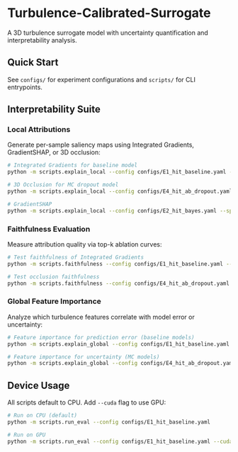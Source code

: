 # Turbulence-Calibrated-Surrogate

A 3D turbulence surrogate model with uncertainty quantification and interpretability analysis.

## Quick Start

See `configs/` for experiment configurations and `scripts/` for CLI entrypoints.

## Interpretability Suite

### Local Attributions
Generate per-sample saliency maps using Integrated Gradients, GradientSHAP, or 3D occlusion:

```bash
# Integrated Gradients for baseline model
python -m scripts.explain_local --config configs/E1_hit_baseline.yaml --split val --method ig --n 2

# 3D Occlusion for MC dropout model  
python -m scripts.explain_local --config configs/E4_hit_ab_dropout.yaml --split test --method occlusion --n 2

# GradientSHAP
python -m scripts.explain_local --config configs/E2_hit_bayes.yaml --split val --method gradshap --n 4
```

### Faithfulness Evaluation
Measure attribution quality via top-k ablation curves:

```bash
# Test faithfulness of Integrated Gradients
python -m scripts.faithfulness --config configs/E1_hit_baseline.yaml --split val --method ig --k_list 0.05 0.1 0.2

# Test occlusion faithfulness
python -m scripts.faithfulness --config configs/E4_hit_ab_dropout.yaml --split test --method occlusion --k_list 0.1 0.2 0.3
```

### Global Feature Importance
Analyze which turbulence features correlate with model error or uncertainty:

```bash
# Feature importance for prediction error (baseline models)
python -m scripts.explain_global --config configs/E1_hit_baseline.yaml --split test --target error

# Feature importance for uncertainty (MC models)
python -m scripts.explain_global --config configs/E4_hit_ab_dropout.yaml --split test --target sigma
```

## Device Usage

All scripts default to CPU. Add `--cuda` flag to use GPU:

```bash
# Run on CPU (default)
python -m scripts.run_eval --config configs/E1_hit_baseline.yaml

# Run on GPU
python -m scripts.run_eval --config configs/E1_hit_baseline.yaml --cuda
```
